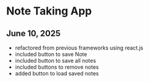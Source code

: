 
# Note Taking App

## June 10, 2025

- refactored from previous frameworks using react.js
- included button to save Note
- included button to save all notes
- included buttons to remove notes
- added button to load saved notes
